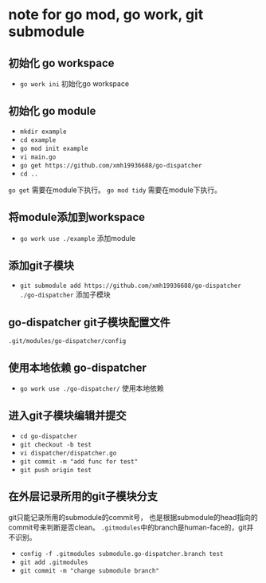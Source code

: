 # note for go mod, go work, git submodule

## 初始化 go workspace

- `go work ini` 初始化go workspace

## 初始化 go module

- `mkdir example`
- `cd example`
- `go mod init example`
- `vi main.go`
- `go get https://github.com/xmh19936688/go-dispatcher`
- `cd ..`

`go get` 需要在module下执行。
`go mod tidy` 需要在module下执行。

## 将module添加到workspace

- `go work use ./example` 添加module

## 添加git子模块

- `git submodule add https://github.com/xmh19936688/go-dispatcher ./go-dispatcher` 添加子模块

## go-dispatcher git子模块配置文件

`.git/modules/go-dispatcher/config`

## 使用本地依赖 go-dispatcher

- `go work use ./go-dispatcher/` 使用本地依赖

## 进入git子模块编辑并提交

- `cd go-dispatcher`
- `git checkout -b test`
- `vi dispatcher/dispatcher.go`
- `git commit -m "add func for test"`
- `git push origin test`

## 在外层记录所用的git子模块分支

git只能记录所用的submodule的commit号，
也是根据submodule的head指向的commit号来判断是否clean。
`.gitmodules`中的branch是human-face的，git并不识别。

- `config -f .gitmodules submodule.go-dispatcher.branch test`
- `git add .gitmodules`
- `git commit -m "change submodule branch"`
